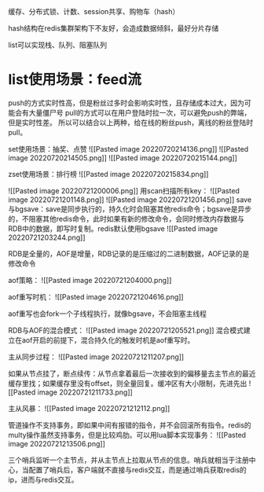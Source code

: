 缓存、分布式锁、计数、session共享、购物车（hash）

hash结构在redis集群架构下不友好，会造成数据倾斜，最好分片存储

list可以实现栈、队列、阻塞队列

# list使用场景：feed流
push的方式实时性高，但是粉丝过多时会影响实时性，且存储成本过大，因为可能会有大量僵尸号
pull的方式可以在用户登陆时拉一次，可以避免push的弊端，但是实时性差。
所以可以结合以上两种，给在线的粉丝push，离线的粉丝登陆时pull。


set使用场景：抽奖、点赞
![[Pasted image 20220720214136.png]]
![[Pasted image 20220720214505.png]]
![[Pasted image 20220720215144.png]]

zset使用场景：排行榜
![[Pasted image 20220720215834.png]]

![[Pasted image 20220721200006.png]]
用scan扫描所有key：
![[Pasted image 20220721201148.png]]
![[Pasted image 20220721201456.png]]
save与bgsave：save是同步执行的，持久化时会阻塞其他redis命令；bgsave是异步的，不阻塞其他redis命令，此时如果有新的修改命令，会同时修改内存数据与RDB中的数据，即写时复制。redis默认使用bgsave
![[Pasted image 20220721203244.png]]

RDB是全量的，AOF是增量，RDB记录的是压缩过的二进制数据，AOF记录的是修改命令

aof策略：
![[Pasted image 20220721204000.png]]

aof重写时机：
![[Pasted image 20220721204616.png]]

aof重写也会fork一个子线程执行，就像bgsave，不会阻塞主线程

RDB与AOF的混合模式：
![[Pasted image 20220721205521.png]]
混合模式建立在aof开启的前提下，混合持久化的触发时机是aof重写时。

主从同步过程：
![[Pasted image 20220721211207.png]]

如果从节点挂了，断点续传：从节点拿着最后一次接收到的偏移量去主节点的最近缓存里找；如果缓存里没有offset，则全量回复。缓冲区有大小限制，先进先出
![[Pasted image 20220721211733.png]]

主从风暴：
![[Pasted image 20220721212112.png]]

管道操作不支持事务，即如果中间有报错的指令，并不会回滚所有指令。redis的multy操作虽然支持事务，但是比较鸡肋。可以用lua脚本实现事务：
![[Pasted image 20220721213506.png]]

三个哨兵监听一个主节点，并从主节点上拉取从节点的信息。哨兵就相当于注册中心，当配置了哨兵后，客户端就不直接与redis交互，而是通过哨兵获取redis的ip，进而与redis交互。